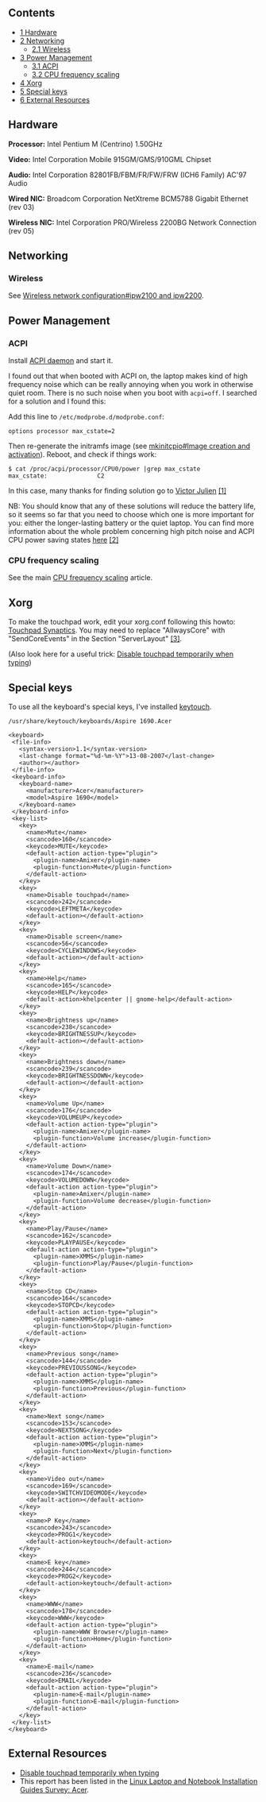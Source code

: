 ## Contents

*   [1 Hardware](#Hardware)
*   [2 Networking](#Networking)
    *   [2.1 Wireless](#Wireless)
*   [3 Power Management](#Power_Management)
    *   [3.1 ACPI](#ACPI)
    *   [3.2 CPU frequency scaling](#CPU_frequency_scaling)
*   [4 Xorg](#Xorg)
*   [5 Special keys](#Special_keys)
*   [6 External Resources](#External_Resources)

## Hardware

**Processor:** Intel Pentium M (Centrino) 1.50GHz

**Video:** Intel Corporation Mobile 915GM/GMS/910GML Chipset

**Audio:** Intel Corporation 82801FB/FBM/FR/FW/FRW (ICH6 Family) AC'97 Audio

**Wired NIC:** Broadcom Corporation NetXtreme BCM5788 Gigabit Ethernet (rev 03)

**Wireless NIC:** Intel Corporation PRO/Wireless 2200BG Network Connection (rev 05)

## Networking

### Wireless

See [Wireless network configuration#ipw2100 and ipw2200](/index.php/Wireless_network_configuration#ipw2100_and_ipw2200 "Wireless network configuration").

## Power Management

### ACPI

Install [ACPI daemon](/index.php/Acpid "Acpid") and start it.

I found out that when booted with ACPI on, the laptop makes kind of high frequency noise which can be really annoying when you work in otherwise quiet room. There is no such noise when you boot with `acpi=off`. I searched for a solution and I found this:

Add this line to `/etc/modprobe.d/modprobe.conf`:

```
options processor max_cstate=2

```

Then re-generate the initramfs image (see [mkinitcpio#Image creation and activation](/index.php/Mkinitcpio#Image_creation_and_activation "Mkinitcpio")). Reboot, and check if things work:

```
$ cat /proc/acpi/processor/CPU0/power |grep max_cstate
max_cstate:              C2

```

In this case, many thanks for finding solution go to [Victor Julien](http://www.inliniac.net/blog/2008/07/25/fixing-noise-on-ubuntu-hardy-804-aka-setting-max_cstate.html) [[1]](http://www.inliniac.net/blog/2008/07/25/fixing-noise-on-ubuntu-hardy-804-aka-setting-max_cstate.html)

NB: You should know that any of these solutions will reduce the battery life, so it seems so far that you need to choose which one is more important for you: either the longer-lasting battery or the quiet laptop. You can find more information about the whole problem concerning high pitch noise and ACPI CPU power saving states [here](http://www.thinkwiki.org/wiki/Problem_with_high_pitch_noises) [[2]](http://www.thinkwiki.org/wiki/Problem_with_high_pitch_noises)

### CPU frequency scaling

See the main [CPU frequency scaling](/index.php/CPU_frequency_scaling "CPU frequency scaling") article.

## Xorg

To make the touchpad work, edit your xorg.conf following this howto: [Touchpad Synaptics](/index.php/Touchpad_Synaptics "Touchpad Synaptics"). You may need to replace "AllwaysCore" with "SendCoreEvents" in the Section "ServerLayout" [[3]](https://bbs.archlinux.org/viewtopic.php?id=39492).

(Also look here for a useful trick: [Disable touchpad temporarily when typing](http://ubuntu.wordpress.com/2006/09/20/disable-touchpad-temporarily-when-typing/))

## Special keys

To use all the keyboard's special keys, I've installed [keytouch](/index.php/Keytouch "Keytouch").

 `/usr/share/keytouch/keyboards/Aspire 1690.Acer` 

```
<keyboard>
 <file-info>
   <syntax-version>1.1</syntax-version>
   <last-change format="%d-%m-%Y">13-08-2007</last-change>
   <author></author>
 </file-info>
 <keyboard-info>
   <keyboard-name>
     <manufacturer>Acer</manufacturer>
     <model>Aspire 1690</model>
   </keyboard-name>
 </keyboard-info>
 <key-list>
   <key>
     <name>Mute</name>
     <scancode>160</scancode>
     <keycode>MUTE</keycode>
     <default-action action-type="plugin">
       <plugin-name>Amixer</plugin-name>
       <plugin-function>Mute</plugin-function>
     </default-action>
   </key>
   <key>
     <name>Disable touchpad</name>
     <scancode>242</scancode>
     <keycode>LEFTMETA</keycode>
     <default-action></default-action>
   </key>
   <key>
     <name>Disable screen</name>
     <scancode>56</scancode>
     <keycode>CYCLEWINDOWS</keycode>
     <default-action></default-action>
   </key>
   <key>
     <name>Help</name>
     <scancode>165</scancode>
     <keycode>HELP</keycode>
     <default-action>khelpcenter || gnome-help</default-action>
   </key>
   <key>
     <name>Brightness up</name>
     <scancode>238</scancode>
     <keycode>BRIGHTNESSUP</keycode>
     <default-action></default-action>
   </key>
   <key>
     <name>Brightness down</name>
     <scancode>239</scancode>
     <keycode>BRIGHTNESSDOWN</keycode>
     <default-action></default-action>
   </key>
   <key>
     <name>Volume Up</name>
     <scancode>176</scancode>
     <keycode>VOLUMEUP</keycode>
     <default-action action-type="plugin">
       <plugin-name>Amixer</plugin-name>
       <plugin-function>Volume increase</plugin-function>
     </default-action>
   </key>
   <key>
     <name>Volume Down</name>
     <scancode>174</scancode>
     <keycode>VOLUMEDOWN</keycode>
     <default-action action-type="plugin">
       <plugin-name>Amixer</plugin-name>
       <plugin-function>Volume decrease</plugin-function>
     </default-action>
   </key>
   <key>
     <name>Play/Pause</name>
     <scancode>162</scancode>
     <keycode>PLAYPAUSE</keycode>
     <default-action action-type="plugin">
       <plugin-name>XMMS</plugin-name>
       <plugin-function>Play/Pause</plugin-function>
     </default-action>
   </key>
   <key>
     <name>Stop CD</name>
     <scancode>164</scancode>
     <keycode>STOPCD</keycode>
     <default-action action-type="plugin">
       <plugin-name>XMMS</plugin-name>
       <plugin-function>Stop</plugin-function>
     </default-action>
   </key>
   <key>
     <name>Previous song</name>
     <scancode>144</scancode>
     <keycode>PREVIOUSSONG</keycode>
     <default-action action-type="plugin">
       <plugin-name>XMMS</plugin-name>
       <plugin-function>Previous</plugin-function>
     </default-action>
   </key>
   <key>
     <name>Next song</name>
     <scancode>153</scancode>
     <keycode>NEXTSONG</keycode>
     <default-action action-type="plugin">
       <plugin-name>XMMS</plugin-name>
       <plugin-function>Next</plugin-function>
     </default-action>
   </key>
   <key>
     <name>Video out</name>
     <scancode>169</scancode>
     <keycode>SWITCHVIDEOMODE</keycode>
     <default-action></default-action>
   </key>
   <key>
     <name>P Key</name>
     <scancode>243</scancode>
     <keycode>PROG1</keycode>
     <default-action>keytouch</default-action>
   </key>
   <key>
     <name>E key</name>
     <scancode>244</scancode>
     <keycode>PROG2</keycode>
     <default-action>keytouch</default-action>
   </key>
   <key>
     <name>WWW</name>
     <scancode>178</scancode>
     <keycode>WWW</keycode>
     <default-action action-type="plugin">
       <plugin-name>WWW Browser</plugin-name>
       <plugin-function>Home</plugin-function>
     </default-action>
   </key>
   <key>
     <name>E-mail</name>
     <scancode>236</scancode>
     <keycode>EMAIL</keycode>
     <default-action action-type="plugin">
       <plugin-name>E-mail</plugin-name>
       <plugin-function>E-mail</plugin-function>
     </default-action>
   </key>
 </key-list>
</keyboard>

```

## External Resources

*   [Disable touchpad temporarily when typing](http://ubuntu.wordpress.com/2006/09/20/disable-touchpad-temporarily-when-typing/)
*   This report has been listed in the [Linux Laptop and Notebook Installation Guides Survey: Acer](http://tuxmobil.org/acer.html).